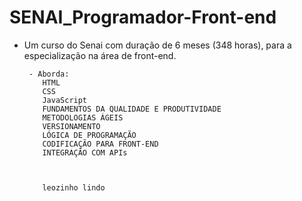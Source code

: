 # SENAI_Programador-Front-end
- Um curso do Senai com duração de 6 meses (348 horas), para a especialização na área de front-end. 
       
       - Aborda:
          HTML 
          CSS  
          JavaScript
          FUNDAMENTOS DA QUALIDADE E PRODUTIVIDADE
          METODOLOGIAS ÁGEIS
          VERSIONAMENTO
          LÓGICA DE PROGRAMAÇÃO
          CODIFICAÇÃO PARA FRONT-END
          INTEGRAÇÃO COM APIs



          leozinho lindo
